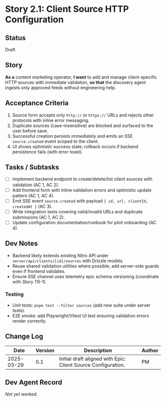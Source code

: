 # Story 2.1: Client Source HTTP Configuration

## Status
Draft

## Story
**As a** content marketing operator,
**I want** to add and manage client-specific HTTP sources with immediate validation,
**so that** the discovery agent ingests only approved feeds without engineering help.

## Acceptance Criteria
1. Source form accepts only `http://` or `https://` URLs and rejects other protocols with inline error messaging.
2. Duplicate sources (case-insensitive) are blocked and surfaced to the user before save.
3. Successful creation persists immediately and emits an SSE `source.created` event scoped to the client.
4. UI shows optimistic success state; rollback occurs if backend persistence fails (with error toast).

## Tasks / Subtasks
- [ ] Implement backend endpoint to create/delete/list client sources with validation (AC 1, AC 2).
- [ ] Add frontend form with inline validation errors and optimistic update pattern (AC 1, AC 4).
- [ ] Emit SSE event `source.created` with payload `{ id, url, clientId, createdAt }` (AC 3).
- [ ] Write integration tests covering valid/invalid URLs and duplicate submissions (AC 1, AC 2).
- [ ] Update configuration documentation/runbook for pilot onboarding (AC 4).

## Dev Notes
- Backend likely extends existing Nitro API under `server/api/clients/[id]/sources` with Drizzle models.
- Reuse shared validation utilities where possible; add server-side guards even if frontend validates.
- Ensure SSE channel uses telemetry epic schema versioning (coordinate with Story TR-1).

### Testing
- Unit tests: `pnpm test --filter sources` (add new suite under server tests).
- E2E smoke: add Playwright/Vitest UI test ensuring validation errors render correctly.

## Change Log
| Date | Version | Description | Author |
|------|---------|-------------|--------|
| 2025-03-29 | 0.1 | Initial draft aligned with Epic: Client Source Configuration. | PM |

## Dev Agent Record
_Not yet worked._
